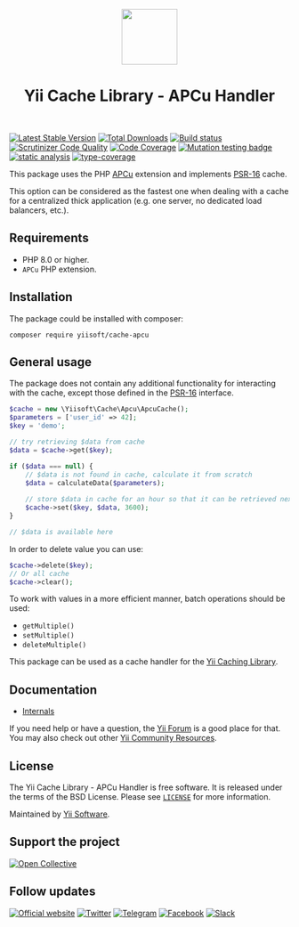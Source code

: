 <p align="center">
    <a href="https://github.com/yiisoft" target="_blank">
        <img src="https://yiisoft.github.io/docs/images/yii_logo.svg" height="100px">
    </a>
    <h1 align="center">Yii Cache Library - APCu Handler</h1>
    <br>
</p>

[![Latest Stable Version](https://poser.pugx.org/yiisoft/cache-apcu/v/stable.png)](https://packagist.org/packages/yiisoft/cache-apcu)
[![Total Downloads](https://poser.pugx.org/yiisoft/cache-apcu/downloads.png)](https://packagist.org/packages/yiisoft/cache-apcu)
[![Build status](https://github.com/yiisoft/cache-apcu/workflows/build/badge.svg)](https://github.com/yiisoft/cache-apcu/actions?query=workflow%3Abuild)
[![Scrutinizer Code Quality](https://scrutinizer-ci.com/g/yiisoft/cache-apcu/badges/quality-score.png?b=master)](https://scrutinizer-ci.com/g/yiisoft/cache-apcu/?branch=master)
[![Code Coverage](https://scrutinizer-ci.com/g/yiisoft/cache-apcu/badges/coverage.png?b=master)](https://scrutinizer-ci.com/g/yiisoft/cache-apcu/?branch=master)
[![Mutation testing badge](https://img.shields.io/endpoint?style=flat&url=https%3A%2F%2Fbadge-api.stryker-mutator.io%2Fgithub.com%2Fyiisoft%2Fcache-apcu%2Fmaster)](https://dashboard.stryker-mutator.io/reports/github.com/yiisoft/cache-apcu/master)
[![static analysis](https://github.com/yiisoft/cache-apcu/workflows/static%20analysis/badge.svg)](https://github.com/yiisoft/cache-apcu/actions?query=workflow%3A%22static+analysis%22)
[![type-coverage](https://shepherd.dev/github/yiisoft/cache-apcu/coverage.svg)](https://shepherd.dev/github/yiisoft/cache-apcu)

This package uses the PHP [APCu](https://www.php.net/manual/book.apcu.php)
extension and implements [PSR-16](https://www.php-fig.org/psr/psr-16/) cache.

This option can be considered as the fastest one when dealing with a cache for a
centralized thick application (e.g. one server, no dedicated load balancers, etc.).

## Requirements

- PHP 8.0 or higher.
- `APCu` PHP extension.

## Installation

The package could be installed with composer:

```shell
composer require yiisoft/cache-apcu
```

## General usage

The package does not contain any additional functionality for interacting with the cache,
except those defined in the [PSR-16](https://www.php-fig.org/psr/psr-16/) interface.

```php
$cache = new \Yiisoft\Cache\Apcu\ApcuCache();
$parameters = ['user_id' => 42];
$key = 'demo';

// try retrieving $data from cache
$data = $cache->get($key);

if ($data === null) {
    // $data is not found in cache, calculate it from scratch
    $data = calculateData($parameters);
    
    // store $data in cache for an hour so that it can be retrieved next time
    $cache->set($key, $data, 3600);
}

// $data is available here
```

In order to delete value you can use:

```php
$cache->delete($key);
// Or all cache
$cache->clear();
```

To work with values in a more efficient manner, batch operations should be used:

- `getMultiple()`
- `setMultiple()`
- `deleteMultiple()`

This package can be used as a cache handler for the [Yii Caching Library](https://github.com/yiisoft/cache).

## Documentation

- [Internals](docs/internals.md)

If you need help or have a question, the [Yii Forum](https://forum.yiiframework.com/c/yii-3-0/63) is a good place for 
that. You may also check out other [Yii Community Resources](https://www.yiiframework.com/community).

## License

The Yii Cache Library - APCu Handler is free software. It is released under the terms of the BSD License.
Please see [`LICENSE`](./LICENSE.md) for more information.

Maintained by [Yii Software](https://www.yiiframework.com/).

## Support the project

[![Open Collective](https://img.shields.io/badge/Open%20Collective-sponsor-7eadf1?logo=open%20collective&logoColor=7eadf1&labelColor=555555)](https://opencollective.com/yiisoft)

## Follow updates

[![Official website](https://img.shields.io/badge/Powered_by-Yii_Framework-green.svg?style=flat)](https://www.yiiframework.com/)
[![Twitter](https://img.shields.io/badge/twitter-follow-1DA1F2?logo=twitter&logoColor=1DA1F2&labelColor=555555?style=flat)](https://twitter.com/yiiframework)
[![Telegram](https://img.shields.io/badge/telegram-join-1DA1F2?style=flat&logo=telegram)](https://t.me/yii3en)
[![Facebook](https://img.shields.io/badge/facebook-join-1DA1F2?style=flat&logo=facebook&logoColor=ffffff)](https://www.facebook.com/groups/yiitalk)
[![Slack](https://img.shields.io/badge/slack-join-1DA1F2?style=flat&logo=slack)](https://yiiframework.com/go/slack)
